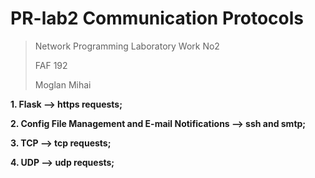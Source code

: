 # PR-lab2 Communication Protocols

> Network Programming Laboratory Work No2
>
> FAF 192
>
> Moglan Mihai


__1. Flask --> https requests;__

__2. Config File Management and E-mail Notifications --> ssh and smtp;__

__3. TCP --> tcp requests;__

__4. UDP --> udp requests;__

